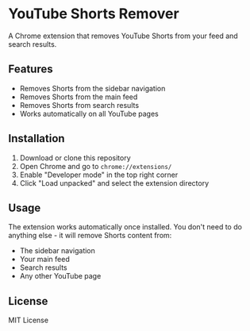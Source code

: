 # YouTube Shorts Remover

A Chrome extension that removes YouTube Shorts from your feed and search results.

## Features

- Removes Shorts from the sidebar navigation
- Removes Shorts from the main feed
- Removes Shorts from search results
- Works automatically on all YouTube pages

## Installation

1. Download or clone this repository
2. Open Chrome and go to `chrome://extensions/`
3. Enable "Developer mode" in the top right corner
4. Click "Load unpacked" and select the extension directory

## Usage

The extension works automatically once installed. You don't need to do anything else - it will remove Shorts content from:
- The sidebar navigation
- Your main feed
- Search results
- Any other YouTube page

## License

MIT License 